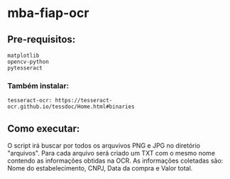 # mba-fiap-ocr

## Pre-requisitos:

```
matplotlib
opencv-python
pytesseract
```
### Também instalar:
```
tesseract-ocr: https://tesseract-ocr.github.io/tessdoc/Home.html#binaries
```

## Como executar:

O script irá buscar por todos os arquvivos PNG e JPG no diretório "arquivos". 
Para cada arquivo será criado um TXT com o mesmo nome contendo as informações obtidas na OCR.
As informações coletadas são: Nome do estabelecimento, CNPJ, Data da compra e Valor total.
